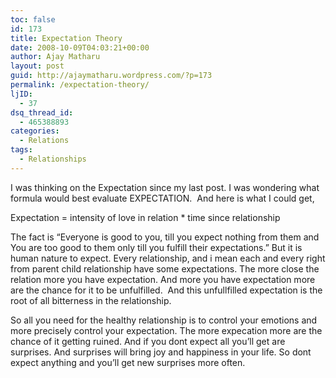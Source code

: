 ```yaml
---
toc: false
id: 173
title: Expectation Theory
date: 2008-10-09T04:03:21+00:00
author: Ajay Matharu
layout: post
guid: http://ajaymatharu.wordpress.com/?p=173
permalink: /expectation-theory/
ljID:
  - 37
dsq_thread_id:
  - 465388893
categories:
  - Relations
tags:
  - Relationships
---
```

I was thinking on the Expectation since my last post. I was wondering what formula would best evaluate EXPECTATION.  And here is what I could get,

Expectation = intensity of love in relation * time since relationship

The fact is &#8220;Everyone is good to you, till you expect nothing from them and You are too good to them only till you fulfill their expectations.&#8221; But it is human nature to expect. Every relationship, and i mean each and every right from parent child relationship have some expectations. The more close the relation more you have expectation. And more you have expectation more are the chance for it to be unfulfilled.  And this unfullfilled expectation is the root of all bitterness in the relationship.

So all you need for the healthy relationship is to control your emotions and more precisely control your expectation. The more expecation more are the chance of it getting ruined. And if you dont expect all you&#8217;ll get are surprises. And surprises will bring joy and happiness in your life. So dont expect anything and you&#8217;ll get new surprises more often.
